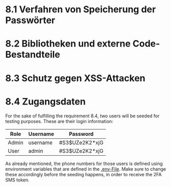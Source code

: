 # 8.1 Verfahren von Speicherung der Passwörter

# 8.2 Bibliotheken und externe Code-Bestandteile

# 8.3 Schutz gegen XSS-Attacken

# 8.4 Zugangsdaten

For the sake of fulfilling the requirement 8.4, two users will be seeded for testing purposes. These are their login information:

| Role  | Username | Password        |
| ----- | -------- | --------------- |
| Admin | username | \#S3$UZe2K2*xjG |
| User  | admin    | \#S3$UZe2K2*xjG |

As already mentioned, the phone numbers for those users is defined using environment variables that are defined in the [.env-File](./source/server/.env). Make sure to change these accordingly before the seeding happens, in order to receive the 2FA SMS token.
